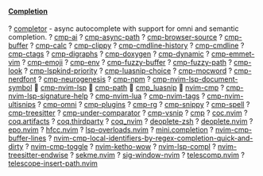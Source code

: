 #### [Completion](https://yutkat.github.io/my-neovim-pluginlist/#completion)
 
? [completor](https://github.com/maralla/completor.vim) - async autocomplete with support for omni and semantic completion.
? [cmp-ai](https://github.com/tzachar/cmp-ai)
? [cmp-async-path](https://github.com/FelipeLema/cmp-async-path)
? [cmp-browser-source](https://github.com/meetcw/cmp-browser-source)
? [cmp-buffer](https://github.com/hrsh7th/cmp-buffer)
? [cmp-calc](https://github.com/hrsh7th/cmp-calc)
? [cmp-clippy](https://github.com/vappolinario/cmp-clippy)
? [cmp-cmdline-history](https://github.com/dmitmel/cmp-cmdline-history)
? [cmp-cmdline](https://github.com/hrsh7th/cmp-cmdline)
? [cmp-ctags](https://github.com/delphinus/cmp-ctags)
? [cmp-digraphs](https://github.com/dmitmel/cmp-digraphs)
? [cmp-doxygen](https://github.com/paopaol/cmp-doxygen)
? [cmp-dynamic](https://github.com/uga-rosa/cmp-dynamic)
? [cmp-emmet-vim](https://github.com/dcampos/cmp-emmet-vim)
? [cmp-emoji](https://github.com/hrsh7th/cmp-emoji)
? [cmp-env](https://github.com/bydlw98/cmp-env)
? [cmp-fuzzy-buffer](https://github.com/tzachar/cmp-fuzzy-buffer)
? [cmp-fuzzy-path](https://github.com/tzachar/cmp-fuzzy-path)
? [cmp-look](https://github.com/octaltree/cmp-look)
? [cmp-lspkind-priority](https://github.com/ofirgall/cmp-lspkind-priority)
? [cmp-luasnip-choice](https://github.com/doxnit/cmp-luasnip-choice)
? [cmp-mocword](https://github.com/yutkat/cmp-mocword)
? [cmp-nerdfont](https://github.com/chrisgrieser/cmp-nerdfont)
? [cmp-neurogenesis](https://github.com/jordanvieler/cmp-neurogenesis)
? [cmp-npm](https://github.com/David-Kunz/cmp-npm)
? [cmp-nvim-lsp-document-symbol](https://github.com/hrsh7th/cmp-nvim-lsp-document-symbol)
 [cmp-nvim-lsp](https://github.com/hrsh7th/cmp-nvim-lsp)
 [cmp-path](https://github.com/hrsh7th/cmp-path)
 [cmp_luasnip](https://github.com/saadparwaiz1/cmp_luasnip)
 [nvim-cmp](https://github.com/hrsh7th/nvim-cmp)
? [cmp-nvim-lsp-signature-help](https://github.com/hrsh7th/cmp-nvim-lsp-signature-help)
? [cmp-nvim-lua](https://github.com/hrsh7th/cmp-nvim-lua)
? [cmp-nvim-tags](https://github.com/quangnguyen30192/cmp-nvim-tags)
? [cmp-nvim-ultisnips](https://github.com/quangnguyen30192/cmp-nvim-ultisnips)
? [cmp-omni](https://github.com/hrsh7th/cmp-omni)
? [cmp-plugins](https://github.com/KadoBOT/cmp-plugins)
? [cmp-rg](https://github.com/lukas-reineke/cmp-rg)
? [cmp-snippy](https://github.com/dcampos/cmp-snippy)
? [cmp-spell](https://github.com/f3fora/cmp-spell)
? [cmp-treesitter](https://github.com/ray-x/cmp-treesitter)
? [cmp-under-comparator](https://github.com/lukas-reineke/cmp-under-comparator)
? [cmp-vsnip](https://github.com/hrsh7th/cmp-vsnip)
? [cmp](https://github.com/petertriho/cmp)
? [coc.nvim](https://github.com/neoclide/coc.nvim)
? [coq.artifacts](https://github.com/ms-jpq/coq.artifacts)
? [coq.thirdparty](https://github.com/ms-jpq/coq.thirdparty)
? [coq_nvim](https://github.com/ms-jpq/coq_nvim)
? [deoplete-zsh](https://github.com/zchee/deoplete-zsh)
? [deoplete.nvim](https://github.com/Shougo/deoplete.nvim)
? [epo.nvim](https://github.com/nvimdev/epo.nvim)
? [hfcc.nvim](https://github.com/huggingface/hfcc.nvim)
? [lsp-overloads.nvim](https://github.com/Issafalcon/lsp-overloads.nvim)
? [mini.completion](https://github.com/echasnovski/mini.completion)
? [nvim-cmp-buffer-lines](https://github.com/amarakon/nvim-cmp-buffer-lines)
? [nvim-cmp-local-identifiers-by-regex-completion-quick-and-dirty](https://github.com/MarcWeber/nvim-cmp-local-identifiers-by-regex-completion-quick-and-dirty)
? [nvim-cmp-toggle](https://github.com/gitaarik/nvim-cmp-toggle)
? [nvim-ketho-wow](https://github.com/thatnerdjosh/nvim-ketho-wow)
? [nvim-lsp-compl](https://github.com/mfussenegger/nvim-lsp-compl)
? [nvim-treesitter-endwise](https://github.com/RRethy/nvim-treesitter-endwise)
? [sekme.nvim](https://github.com/Furkanzmc/sekme.nvim)
? [sig-window-nvim](https://github.com/erhickey/sig-window-nvim)
? [telescomp.nvim](https://github.com/atusy/telescomp.nvim)
? [telescope-insert-path.nvim](https://github.com/kiyoon/telescope-insert-path.nvim)
